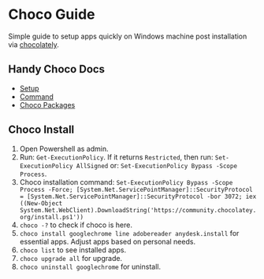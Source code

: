 # Choco Guide

Simple guide to setup apps quickly on Windows machine post installation via [chocolately](https://chocolatey.org/).

## Handy Choco Docs
- [Setup](https://docs.chocolatey.org/en-us/choco/setup)
- [Command](https://docs.chocolatey.org/en-us/choco/commands/)
- [Choco Packages](https://community.chocolatey.org/packages)

## Choco Install
1. Open Powershell as admin.
2. Run: `Get-ExecutionPolicy`. If it returns `Restricted`, then run: `Set-ExecutionPolicy AllSigned` or: `Set-ExecutionPolicy Bypass -Scope Process`.
3. Choco installation command: `Set-ExecutionPolicy Bypass -Scope Process -Force; [System.Net.ServicePointManager]::SecurityProtocol = [System.Net.ServicePointManager]::SecurityProtocol -bor 3072; iex ((New-Object System.Net.WebClient).DownloadString('https://community.chocolatey.org/install.ps1'))`
3. `choco -?` to check if choco is here.
4. `choco install googlechrome line adobereader anydesk.install` for essential apps. Adjust apps based on personal needs.
5. `choco list` to see installed apps.
6. `choco upgrade all` for upgrade.
7. `choco uninstall googlechrome` for uninstall. 
